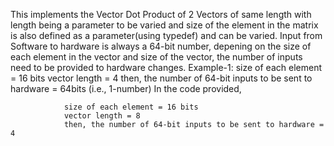 This implements the Vector Dot Product of 2 Vectors of same length with length being a parameter to be varied and size of the element in the matrix is also defined as a parameter(using typedef) and can be varied.
Input from Software to hardware is always a 64-bit number, depening on the size of each element in the vector and size of the vector, the number of inputs need to be provided to hardware changes.
   Example-1:
            size of each element = 16 bits
            vector length = 4
            then, the number of 64-bit inputs to be sent to hardware = 64bits (i.e., 1-number)
In the code provided,
```
            size of each element = 16 bits
            vector length = 8
            then, the number of 64-bit inputs to be sent to hardware = 4
```
